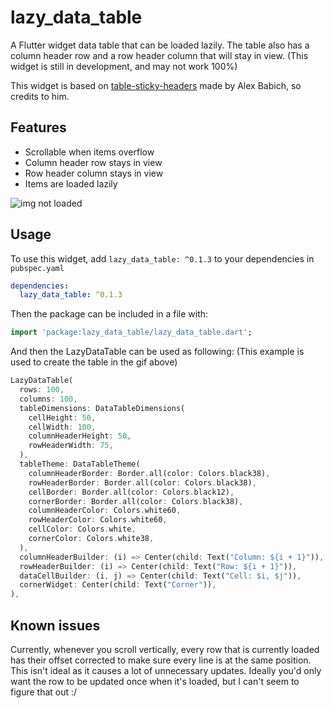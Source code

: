# lazy_data_table

A Flutter widget data table that can be loaded lazily. The table also has a column header row and a row header column that will stay in view.
(This widget is still in development, and may not work 100%)

This widget is based on [table-sticky-headers](https://pub.dev/packages/table_sticky_headers) made by Alex Babich, so credits to him.

## Features

* Scrollable when items overflow
* Column header row stays in view
* Row header column stays in view
* Items are loaded lazily

![img not loaded](https://gitlab.com/_Naomi/lazy_data_table/-/raw/master/example/lazy_data_table_example.gif "lazy_data_table example")

## Usage

To use this widget, add `lazy_data_table: ^0.1.3` to your dependencies in `pubspec.yaml`

```yaml
dependencies:
  lazy_data_table: ^0.1.3
```

Then the package can be included in a file with:

```dart
import 'package:lazy_data_table/lazy_data_table.dart';
```

And then the LazyDataTable can be used as following:
(This example is used to create the table in the gif above)

```dart
LazyDataTable(
  rows: 100,
  columns: 100,
  tableDimensions: DataTableDimensions(
    cellHeight: 50,
    cellWidth: 100,
    columnHeaderHeight: 50,
    rowHeaderWidth: 75,
  ),
  tableTheme: DataTableTheme(
    columnHeaderBorder: Border.all(color: Colors.black38),
    rowHeaderBorder: Border.all(color: Colors.black38),
    cellBorder: Border.all(color: Colors.black12),
    cornerBorder: Border.all(color: Colors.black38),
    columnHeaderColor: Colors.white60,
    rowHeaderColor: Colors.white60,
    cellColor: Colors.white,
    cornerColor: Colors.white38,
  ),
  columnHeaderBuilder: (i) => Center(child: Text("Column: ${i + 1}")),
  rowHeaderBuilder: (i) => Center(child: Text("Row: ${i + 1}")),
  dataCellBuilder: (i, j) => Center(child: Text("Cell: $i, $j")),
  cornerWidget: Center(child: Text("Corner")),
),
```

## Known issues
Currently, whenever you scroll vertically, every row that is currently loaded has their offset corrected to make sure every line is at the same position.
This isn't ideal as it causes a lot of unnecessary updates. Ideally you'd only want the row to be updated once when it's loaded, but I can't seem to figure that out :/
